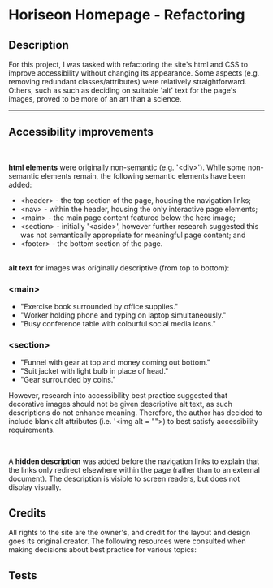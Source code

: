 # Horiseon Homepage - Refactoring
## Description
For this project, I was tasked with refactoring the site's html and CSS to improve accessibility without changing its appearance. Some aspects (e.g. removing redundant classes/attributes) were relatively straightforward. Others, such as such as deciding on suitable 'alt' text for the page's images, proved to be more of an art than a science. 

---
## Accessibility improvements
$~$

**html elements** were originally non-semantic (e.g. '\<div>'). While some non-semantic elements remain, the following semantic elements have been added:
- \<header> - the top section of the page, housing the navigation links;
- \<nav> - within the header, housing the only interactive page elements;
- \<main> - the main page content featured below the hero image;
- \<section> - initially '\<aside>', however further research suggested this was not semantically appropriate for meaningful page content; and
- \<footer> - the bottom section of the page.  
$~$

**alt text** for images was originally descriptive (from top to bottom):
### \<main>
* "Exercise book surrounded by office supplies."
* "Worker holding phone and typing on laptop simultaneously."
* "Busy conference table with colourful social media icons."
### \<section>
* "Funnel with gear at top and money coming out bottom."
* "Suit jacket with light bulb in place of head."
* "Gear surrounded by coins."  

However, research into accessibility best practice suggested that decorative images should not be given descriptive alt text, as such descriptions do not enhance meaning. Therefore, the author has decided to include blank alt attributes (i.e. '\<img alt = "">) to best satisfy accessibility requirements.

$~$

A **hidden description** was added before the navigation links to explain that the links only redirect elsewhere within the page (rather than to an external document). The description is visible to screen readers, but does not display visually.

## Credits
All rights to the site are the owner's, and credit for the layout and design goes its original creator. The following resources were consulted when making decisions about best practice for various topics:


## Tests
